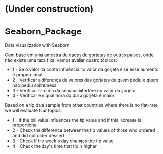 # (Under construction)

# Seaborn_Package
 Data visualization with Seaborn

Com base em uma amostra de dados de gorjetas de outros países, onde não existe uma taxa fixa, vamos avaliar quatro tópicos:

- 1 - Se o valor da conta influência no valor da gorjeta e se esse aumento é proporcional
- 2 - Verificar a diferença de valores das gorjetas de quem pediu e quem não pediu sobremesa
- 3 - Verificar se o dia da semana interfere no valor da gorjeta
- 4 - Verificar em qual hora do dia a gorjeta é maior


Based on a tip data sample from other countries where there is no flat-rate we will evaluate four topics:

- 1 - If the bill value influences the tip value and if this increase is proportional
- 2 - Check the difference between the tip values of those who ordered and did not order dessert
- 3 - Check if the week's day changes the tip value
- 4 - Check the day's time that tip is higher 

